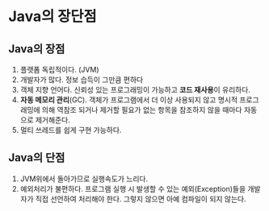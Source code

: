 # Java의 장단점

## Java의 장점
1. 플랫폼 독립적이다. (JVM)
2. 개발자가 많다. 정보 습득이 그만큼 편하다
3. 객체 지향 언어다. 신뢰성 있는 프로그래밍이 가능하고 **코드 재사용**이 유리하다.
4. **자동 메모리 관리**(GC). 객체가 프로그램에서 더 이상 사용되지 않고 명시적 프로그래밍에 의해 역참조 되거나 제거할 필요가 없는 항목을 참조하지 않을 때마다 자동으로 제거해준다.
5. 멀티 쓰레드를 쉽게 구현 가능하다.

## Java의 단점
1. JVM위에서 돌아가므로 실행속도가 느리다.
2. 예외처리가 불편하다. 프로그램 실행 시 발생할 수 있는 예외(Exception)들을 개발자가 직접 선언하여 처리해야 한다. 그렇지 않으면 아예 컴파일이 되지 않는다.

